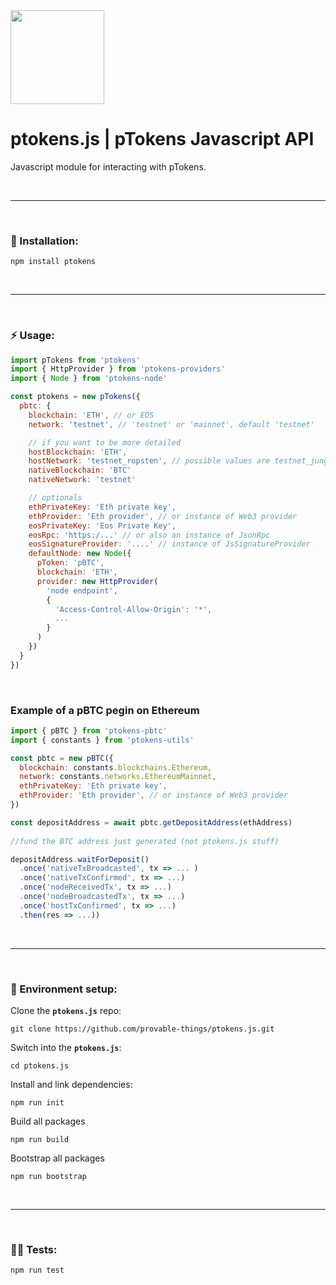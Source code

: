 <img src="./resources/docs/img/ptokens-js.png" width="150" height="150">

# ptokens.js | pTokens Javascript API

Javascript module for interacting with pTokens.

&nbsp;

***

&nbsp;

### :rocket: Installation:

```
npm install ptokens
```

&nbsp;

***

&nbsp;

### :zap: Usage: 

```js
import pTokens from 'ptokens'
import { HttpProvider } from 'ptokens-providers' 
import { Node } from 'ptokens-node'

const ptokens = new pTokens({
  pbtc: {
    blockchain: 'ETH', // or EOS
    network: 'testnet', // 'testnet' or 'mainnet', default 'testnet'

    // if you want to be more detailed
    hostBlockchain: 'ETH',
    hostNetwork: 'testnet_ropsten', // possible values are testnet_jungle2, testnet_ropsten and mainnet
    nativeBlockchain: 'BTC'
    nativeNetwork: 'testnet'

    // optionals
    ethPrivateKey: 'Eth private key',
    ethProvider: 'Eth provider', // or instance of Web3 provider
    eosPrivateKey: 'Eos Private Key',
    eosRpc: 'https:/...' // or also an instance of JsonRpc
    eosSignatureProvider: '....' // instance of JsSignatureProvider
    defaultNode: new Node({
      pToken: 'pBTC',
      blockchain: 'ETH',
      provider: new HttpProvider(
        'node endpoint',
        {
          'Access-Control-Allow-Origin': '*',
          ...
        }
      )
    })
  }
})
```

&nbsp;

### Example of a pBTC pegin on Ethereum

```js
import { pBTC } from 'ptokens-pbtc'
import { constants } from 'ptokens-utils'

const pbtc = new pBTC({
  blockchain: constants.blockchains.Ethereum,
  network: constants.networks.EthereumMainnet,
  ethPrivateKey: 'Eth private key',
  ethProvider: 'Eth provider', // or instance of Web3 provider
})

const depositAddress = await pbtc.getDepositAddress(ethAddress)
    
//fund the BTC address just generated (not ptokens.js stuff)

depositAddress.waitForDeposit()
  .once('nativeTxBroadcasted', tx => ... )
  .once('nativeTxConfirmed', tx => ...)
  .once('nodeReceivedTx', tx => ...)
  .once('nodeBroadcastedTx', tx => ...)
  .once('hostTxConfirmed', tx => ...)
  .then(res => ...))
```

&nbsp;

***

&nbsp;

### :house_with_garden: Environment setup:

Clone the __`ptokens.js`__ repo:

```
git clone https://github.com/provable-things/ptokens.js.git
```

Switch into the __`ptokens.js`__:

```
cd ptokens.js
```

Install and link dependencies:

```
npm run init
```

Build all packages

```
npm run build
```

Bootstrap all packages

```
npm run bootstrap
```

&nbsp;

***

&nbsp;

### :guardsman: Tests:

```
npm run test
```